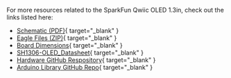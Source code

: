 <!-- This section should include all the relevant documentation and product files (Eagle files, schematic, datasheet(s), landing pages, etc. and any relevant tutorials to go beyond the Hookup Guide.) -->

For more resources related to the SparkFun Qwiic OLED 1.3in, check out the links listed here: 

* [Schematic (PDF)](assets/board_files/SparkFun_Qwiic_OLED_1.3in_Schematic.pdf){ target="_blank" }
* [Eagle Files (ZIP)](assets/board_files/SparkFun_Qwiic_OLED_1.3in.zip){ target="_blank" }
* [Board Dimensions](assets/board_files/SparkFun_Qwiic_OLED_1.3in_BoardDimensions.png){ target="_blank" }
* [SH1306-OLED_Datasheet](assets/board_files/SSD1306.pdf){ target="_blank" }
* [Hardware GitHub Respository](https://github.com/sparkfun/SparkFun_Qwiic_OLED_1.3in){ target="_blank" }
* [Arduino Library GitHub Repo](https://github.com/sparkfun/SparkFun_Qwiic_OLED_Arduino_Library){ target="_blank" }
